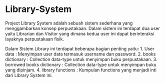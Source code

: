 # Library-System
Project Library System adalah sebuah sistem sederhana yang menggambarkan konsep perpustakaan. Dalam sistem ini terdapat dua user yaitu Librarian dan Visitor yang dimana kedua user ini dapat berinteraksi layaknya perpustakaan fisik.

Dalam Sistem Library ini terdapat beberapa bagian penting yaitu:
    1. User data                    : Menyimpan user data termasuk username dan password.
    2. books dictionary             : Collection data-type untuk menyimpan buku perpustakaan.
    3. borrowed books dictionary    : Collection data-type untuk menyimpan buku yang dipinjam.
    4. library functions            : Kumpulan functions yang menjadi inti dari Library System ini.
